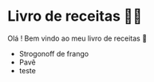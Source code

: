 # Livro de receitas :woman_cook:

Olá ! Bem vindo ao meu livro de receitas :wave:

- Strogonoff de frango
- Pavê
- teste
